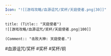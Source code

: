 ```yaml
---
Icon: "![[游戏攻略/血源诅咒/奖杯/天庭使者.png|30]]"
---
```

```ad-common-bronze-trophy
title: (Title:: "天庭使者")
![[游戏攻略/血源诅咒/奖杯/天庭使者.png|100]]

(Comment:: "击败大神: 天庭使者.")
```

#血源诅咒/奖杯 #奖杯 #奖杯/铜
